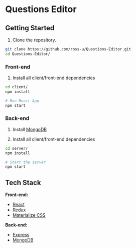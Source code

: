 # Questions Editor



## Getting Started


1. Clone the repository.
```bash
git clone https://github.com/ross-u/Questions-Editor.git
cd Questions-Editor/
```

### Front-end

1. Install all client/front-end dependencies

```bash
cd client/
npm install

# Run React App
npm start
```



### Back-end

1. Install [MongoDB](https://docs.mongodb.com/manual/administration/install-community/) 

2. Install all client/front-end dependencies

```bash
cd server/
npm install

# Start the server
npm start
```




## Tech Stack



<b>Front-end:</b>

- [React](https://reactjs.org/)
- [Redux](https://redux.js.org/)
- [Materialize CSS](https://materializecss.com/)



<b>Back-end:</b>

* [Express](https://expressjs.com/)
* [MongoDB](https://www.mongodb.com/)
